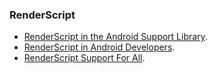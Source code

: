 ### RenderScript
  * [RenderScript in the Android Support Library](http://android-developers.blogspot.com.es/2013/09/renderscript-in-android-support-library.html).
  * [RenderScript in Android Developers](http://developer.android.com/guide/topics/renderscript/compute.html).
  * [RenderScript Support For All](http://www.doubleencore.com/2013/10/renderscript-for-all/).
